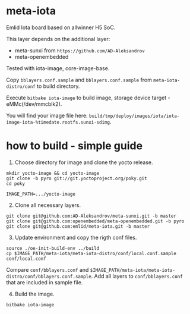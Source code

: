 meta-iota
==============
Emlid Iota board based on allwinner H5 SoC.

This layer depends on the additional layer:
- meta-sunxi from `https://github.com/AD-Aleksandrov`
- meta-openembedded

Tested with iota-image, core-image-base.

Copy `bblayers.conf.sample` and `bblayers.conf.sample` from `meta-iota-distro/conf` to build directory.

Execute `bitbake iota-image` to build image, storage device target - eMMc(/dev/mmcblk2).

You will find your image file here: `build/tmp/deploy/images/iota/iota-image-iota-%timedate.rootfs.sunxi-sdimg`.

how to build - simple guide
==============
1. Choose directory for image and clone the yocto release.
```
mkdir yocto-image && cd yocto-image
git clone -b pyro git://git.yoctoproject.org/poky.git
cd poky
```
`IMAGE_PATH=.../yocto-image`

2. Clone all necessary layers.
```
git clone git@github.com:AD-Aleksandrov/meta-sunxi.git -b master
git clone git@github.com:openembedded/meta-openembedded.git -b pyro
git clone git@github.com:emlid/meta-iota.git -b master
```

3. Update environment and copy the rigth conf files.
```
source ./oe-init-build-env ../build
cp $IMAGE_PATH/meta-iota/meta-iota-distro/conf/local.conf.sample conf/local.conf
```
Compare `conf/bblayers.conf` and `$IMAGE_PATH/meta-iota/meta-iota-distro/conf/bblayers.conf.sample`.
Add all layers to `conf/bblayers.conf` that are included in sample file.

4. Build the image.
```
bitbake iota-image
```
